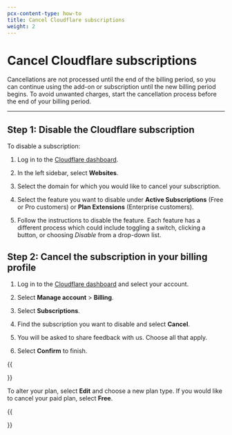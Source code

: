 ```yaml
---
pcx-content-type: how-to
title: Cancel Cloudflare subscriptions
weight: 2
---
```


# Cancel Cloudflare subscriptions

Cancellations are not processed until the end of the billing period, so you can continue using the add-on or subscription until the new billing period begins. To avoid unwanted charges, start the cancellation process before the end of your billing period.

---

## Step 1: Disable the Cloudflare subscription

To disable a subscription:

1. Log in to the [Cloudflare dashboard](https://dash.cloudflare.com).

2. In the left sidebar, select **Websites**.

3. Select the domain for which you would like to cancel your subscription.

4. Select the feature you want to disable under **Active Subscriptions** (Free or Pro customers) or **Plan Extensions** (Enterprise customers).

5. Follow the instructions to disable the feature. Each feature has a different process which could include toggling a switch, clicking a button, or choosing _Disable_ from a drop-down list.

## Step 2: Cancel the subscription in your billing profile

1. Log in to the [Cloudflare dashboard](https://dash.cloudflare.com) and select your account.

2. Select **Manage account** > **Billing**.

3. Select **Subscriptions**.

4. Find the subscription you want to disable and select **Cancel**.

5. You will be asked to share feedback with us. Choose all that apply. 

6. Select **Confirm** to finish.

{{<Aside type="note">}}

To alter your plan, select **Edit** and choose a new plan type. If you would like to cancel your paid plan, select **Free**.

{{</Aside>}}
